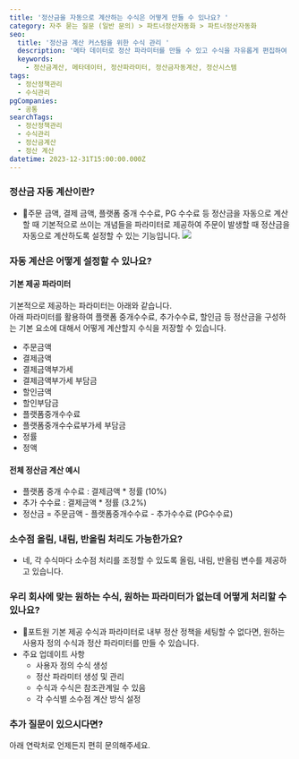 ```yaml
---
title: '정산금을 자동으로 계산하는 수식은 어떻게 만들 수 있나요? '
category: 자주 묻는 질문 (일반 문의) > 파트너정산자동화 > 파트너정산자동화
seo:
  title: '정산금 계산 커스텀을 위한 수식 관리 '
  description: '메타 데이터로 정산 파라미터를 만들 수 있고 수식을 자유롭게 편집하여 정산금 계산을 자동화할 수 있습니다. '
  keywords:
    - 정산금계산, 메타데이터, 정산파라미터, 정산금자동계산, 정산시스템
tags:
  - 정산정책관리
  - 수식관리
pgCompanies:
  - 공통
searchTags:
  - 정산정책관리
  - 수식관리
  - 정산금계산
  - 정산 계산
datetime: 2023-12-31T15:00:00.000Z
---
```


<Callout content="포트원이 제공하는 기본 파라미터를 활용하여 정산금 자동 계산식을 만들 수 있습니다. 
우리 회사에서만 쓰는 정산 정책이 있어도, 원하는 파라미터를 만들어서 엑셀처럼 수식을 만들 수 있습니다." title="" />

### 정산금 자동 계산이란?

- 주문 금액, 결제 금액, 플랫폼 중개 수수료, PG 수수료 등 정산금을 자동으로 계산할 때 기본적으로 쓰이는 개념들을 파라미터로 제공하여 주문이 발생할 때 정산금을 자동으로 계산하도록 설정할 수 있는 기능입니다. ![](/uploads/파트너정산자동화/수식관리\(계산v2\).png)

### 자동 계산은 어떻게 설정할 수 있나요?

#### 기본 제공 파라미터

기본적으로 제공하는 파라미터는 아래와 같습니다.\
아래 파라미터를 활용하여 플랫폼 중개수수료, 추가수수료, 할인금 등 정산금을 구성하는 기본 요소에 대해서 어떻게 계산할지 수식을 저장할 수 있습니다.

- 주문금액
- 결제금액
- 결제금액부가세
- 결제금액부가세 부담금
- 할인금액 
- 할인부담금 
- 플랫폼중개수수료
- 플랫폼중개수수료부가세 부담금
- 정률
- 정액

#### 전체 정산금 계산 예시

- 플랫폼 중개 수수료 : 결제금액 \* 정률 (10%)
- 추가 수수료 : 결제금액 \* 정률 (3.2%)
- 정산금 = 주문금액 - 플랫폼중개수수료 - 추가수수료 (PG수수료)

### 소수점 올림, 내림, 반올림 처리도 가능한가요?

- 네, 각 수식마다 소수점 처리를 조정할 수 있도록 올림, 내림, 반올림 변수를 제공하고 있습니다.

### 우리 회사에 맞는 원하는 수식, 원하는 파라미터가 없는데 어떻게 처리할 수 있나요?

- 포트원 기본 제공 수식과 파라미터로 내부 정산 정책을 세팅할 수 없다면, 원하는 사용자 정의 수식과 정산 파라미터를 만들 수 있습니다.
- 주요 업데이트 사항
  - 사용자 정의 수식 생성
  - 정산 파라미터 생성 및 관리
  - 수식과 수식은 참조관계일 수 있음
  - 각 수식별 소수점 계산 방식 설정

### 추가 질문이 있으시다면?

아래 연락처로 언제든지 편히 문의해주세요.

<Callout content="기술 문의 지원 이메일
b2b.support@portone.io" />

###
